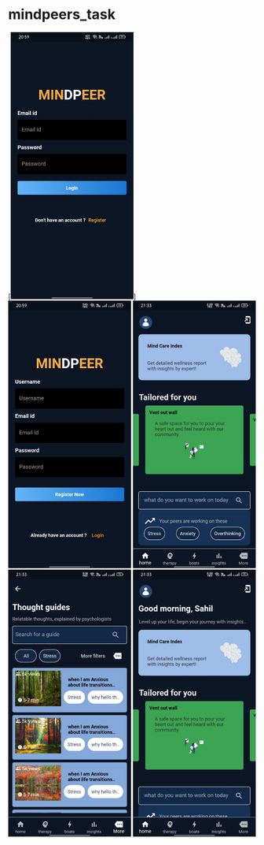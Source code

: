 # mindpeers_task
[<img src="img/WhatsApp Image 2022-06-01 at 9.02.31 PM.jpeg" width="250">]
<img src="img/WhatsApp Image 2022-06-01 at 9.02.32 PM.jpeg" width="250">
<img src="img/WhatsApp Image 2022-06-01 at 9.34.21 PM (1).jpeg" width="250">
<img src="img/WhatsApp Image 2022-06-01 at 9.34.21 PM (2).jpeg" width="250">
<img src="img/WhatsApp Image 2022-06-01 at 9.34.21 PM.jpeg" width="250">
<img src="" width="250">

